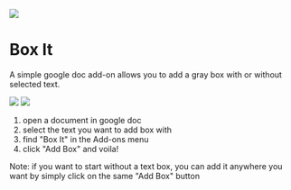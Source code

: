 ![](https://raw.github.com/amiechen/Box-it/master/screenshots/optimized/icon-xs.png)
# Box It
A simple google doc add-on allows you to add a gray box with or without selected text.

![](https://raw.github.com/amiechen/Box-it/master/screenshots/optimized/1-xs.png)
![](https://raw.github.com/amiechen/Box-it/master/screenshots/optimized/2-xs.png)
1. open a document in google doc
2. select the text you want to add box with
2. find "Box It" in the Add-ons menu
3. click "Add Box" and voila!

Note: if you want to start without a text box, you can add it anywhere you want by simply click on the same "Add Box" button
